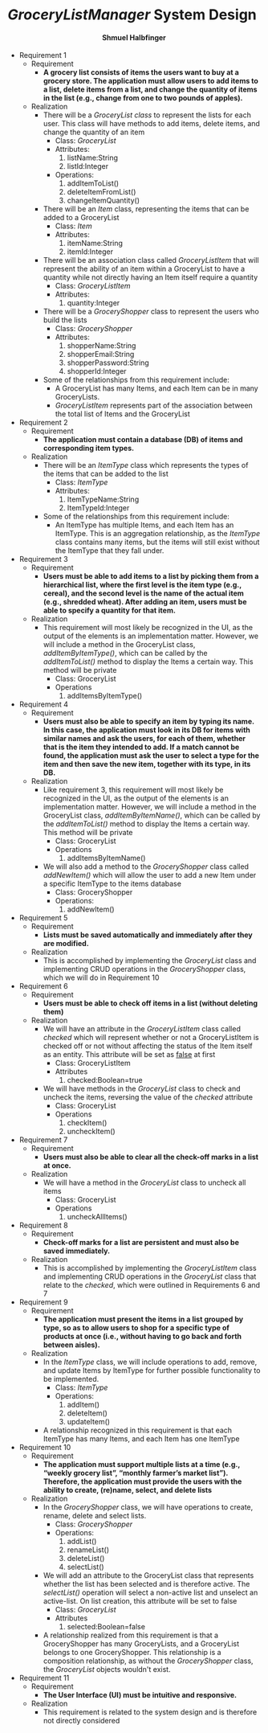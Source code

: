 

<h1>
    <i>GroceryListManager</i> System Design
</h1>

<center><h4>Shmuel Halbfinger</h4></center>

<ul>
    <li>Requirement 1
        <ul>
            <li>Requirement
                <ul>
                    <li><strong>A grocery list consists of items the users want to buy at a grocery store. The application
must allow users to add items to a list, delete items from a list, and change the quantity
                        of items in the list (e.g., change from one to two pounds of apples).</strong></li>
                </ul>
            </li>
            <li>Realization
                <ul>
                    <li>There will be a <i>GroceryList class</i> to represent the lists for each user. This class will have methods to add items, delete items, and change the quantity of an item
                        <ul>
                            <li>Class: <i>GroceryList</i></li>
                            <li>Attributes:
                                <ol>
                                    <li>listName:String</li>
                                    <li>listId:Integer</li>
                                </ol>
                            </li>
                            <li>Operations:
                                <ol>
                                    <li>addItemToList()</li>
                                    <li>deleteItemFromList()</li>
                                    <li>changeItemQuantity()</li>
                                </ol>
                            </li>
                        </ul>
                    </li>
                    <li>There will be an <i>Item</i> class, representing the items that can be added to a GroceryList
                        <ul>
                            <li>Class: <i>Item</i></li>
                            <li>Attributes:
                                <ol>
                                    <li>itemName:String</li>
                                    <li>itemId:Integer</li>
                                </ol>
                            </li>
                        </ul>
                    </li>
                    <li>There will be an association class called <i>GroceryListItem</i> that will represent the ability of an item within a GroceryList to have a quantity while not directly having an Item itself require a quantity
                        <ul>
                            <li>Class: <i>GroceryListItem</i></li>
                            <li>Attributes:
                                <ol>
                                    <li>quantity:Integer</li>
                                </ol>
                            </li>
                        </ul>
                    </li>
                    <li>There will be a <i>GroceryShopper</i> class to represent the users who build the lists
                        <ul>
                            <li>Class: <i>GroceryShopper</i></li>
                            <li>Attributes:
                                <ol>
                                    <li>shopperName:String</li>
                                    <li>shopperEmail:String</li>
                                    <li>shopperPassword:String</li>
                                    <li>shopperId:Integer</li>
                                </ol>
                            </li>
                        </ul>
                    </li>
                    <li>Some of the relationships from this requirement include:
                        <ul>
                            <li>A GroceryList has many Items, and each Item can be in many GroceryLists.</li>
                            <li><i>GroceryListItem</i> represents part of the association between the total list of Items and the GroceryList</li>
                        </ul>
                    </li>
                </ul>
            </li>
        </ul>
    </li>
    <li>Requirement 2
        <ul>
            <li>Requirement
                <ul>
                    <li><strong>The application must contain a database (DB) of items and corresponding item types.</strong></li>
                </ul>
            </li>
            <li>Realization
                <ul>
                    <li>There will be an <i>ItemType</i> class which represents the types of the items that can be added to the list
                        <ul>
                            <li>Class: <i>ItemType</i></li>
                            <li>Attributes:
                                <ol>
                                    <li>ItemTypeName:String</li>
                                    <li>ItemTypeId:Integer</li>
                                </ol>
                            </li>
                        </ul>
                    </li>
                    <li>Some of the relationships from this requirement include:
                        <ul>
                            <li>An ItemType has multiple Items, and each Item has an ItemType. This is an aggregation relationship, as the <i>ItemType</i> class contains many items, but the items will still exist without the ItemType that they fall under.</li>
                        </ul>
                    </li>
                </ul>
            </li>
        </ul>
    </li>
    <li>Requirement 3
        <ul>
            <li>Requirement
                <ul>
                    <li><strong>Users must be able to add items to a list by picking them from a hierarchical list, where
the first level is the item type (e.g., cereal), and the second level is the name of the
actual item (e.g., shredded wheat). After adding an item, users must be able to specify a
quantity for that item.</strong></li>
                </ul>
            </li>
            <li>Realization
                <ul>
                    <li>This requirement will most likely be recognized in the UI, as the output of the elements is an implementation matter. However, we will include a method in the GroceryList class, <i>addItemByItemType()</i>, which can be called by the <i>addItemToList()</i> method to display the Items a certain way. This method will be private
                        <ul>
                            <li>Class: GroceryList</li>
                            <li>Operations
                                <ol>
                                    <li>addItemsByItemType()</li>
                                </ol>
                            </li>
                        </ul>
                    </li>
                </ul>
            </li>
        </ul>
    </li>
    <li>Requirement 4
        <ul>
            <li>Requirement
                <ul>
                    <li><strong>Users must also be able to specify an item by typing its name. In this case, the
application must look in its DB for items with similar names and ask the users, for each
of them, whether that is the item they intended to add. If a match cannot be found, the
application must ask the user to select a type for the item and then save the new item,
together with its type, in its DB.
</strong></li>
                </ul>
            </li>
            <li>Realization
                <ul>
                    <li>Like requirement 3, this requirement will most likely be recognized in the UI, as the output of the elements is an implementation matter. However, we will include a method in the GroceryList class, <i>addItemByItemName()</i>, which can be called by the <i>addItemToList()</i> method to display the Items a certain way. This method will be private
                        <ul>
                            <li>Class: GroceryList</li>
                            <li>Operations
                                <ol>
                                    <li>addItemsByItemName()</li>
                                </ol>
                            </li>
                        </ul>
                    </li>
                    <li>We will also add a method to the <i>GroceryShopper</i> class called <i>addNewItem()</i> which will allow the user to add a new Item under a specific ItemType to the items database
                        <ul>
                            <li>Class: GroceryShopper</li>
                            <li>Operations:
                                <ol>
                                    <li>addNewItem()</li>
                                </ol>
                            </li>
                        </ul>
                    </li>
                </ul>
            </li>
        </ul>
    </li>
    <li>Requirement 5
        <ul>
            <li>Requirement
                <ul>
                    <li><strong>Lists must be saved automatically and immediately after they are modified.</strong></li>
                </ul>
            </li>
            <li>Realization
                <ul>
                    <li>This is accomplished by implementing the <i>GroceryList</i> class and implementing CRUD operations in the <i>GroceryShopper</i> class, which we will do in Requirement 10</li>
                </ul>
            </li>
        </ul>
    </li>
    <li>Requirement 6
        <ul>
            <li>Requirement
                <ul>
                    <li><strong>Users must be able to check off items in a list (without deleting them)</strong></li>
                </ul>
            </li>
            <li>Realization
                <ul>
                    <li>We will have an attribute in the <i>GroceryListItem</i> class called <i>checked</i> which will represent whether or not a GroceryListItem is checked off or not without affecting the status of the Item itself as an entity. This attribute will be set as <u>false</u> at first
                        <ul>
                            <li>Class: GroceryListItem</li>
                            <li>Attributes
                                <ol>
                                    <li>checked:Boolean=true</li>
                                </ol>
                            </li>
                        </ul>
                    </li>
                    <li>We will have methods in the <i>GroceryList</i> class to check and uncheck the items, reversing the value of the <i>checked</i> attribute
                        <ul>
                            <li>Class: GroceryList</li>
                            <li>Operations
                                <ol>
                                    <li>checkItem()</li>
                                    <li>uncheckItem()</li>
                                </ol>
                            </li>
                        </ul>
                    </li>
                </ul>
            </li>
        </ul>
    </li>
    <li>Requirement 7
        <ul>
            <li>Requirement
                <ul>
                    <li><strong>Users must also be able to clear all the check-off marks in a list at once.</strong></li>
                </ul>
            </li>
            <li>Realization
                <ul>
                    <li>We will have a method in the <i>GroceryList</i> class to uncheck all items
                        <ul>
                            <li>Class: GroceryList</li>
                            <li>Operations
                                <ol>
                                    <li>uncheckAllItems()</li>
                                </ol>
                            </li>
                        </ul>
                    </li>
                </ul>
            </li>
        </ul>
    </li>
    <li>Requirement 8
        <ul>
            <li>Requirement
                <ul>
                    <li><strong>Check-off marks for a list are persistent and must also be saved immediately.</strong></li>
                </ul>
            </li>
            <li>Realization
                <ul>
                    <li>This is accomplished by implementing the <i>GroceryListItem</i> class and implementing CRUD operations in the <i>GroceryList</i> class that relate to the <i>checked</i>, which were outlined in Requirements 6 and 7</li>
                </ul>
            </li>
        </ul>
    </li>
    <li>Requirement 9
        <ul>
            <li>Requirement
                <ul>
                    <li><strong>The application must present the items in a list grouped by type, so as to allow users to
shop for a specific type of products at once (i.e., without having to go back and forth between aisles).</strong></li>
                </ul>
            </li>
            <li>Realization
                <ul>
                    <li>In the <i>ItemType</i> class, we will include operations to add, remove, and update Items by ItemType for further possible functionality to be implemented.
                        <ul>
                            <li>Class: <i>ItemType</i></li>
                            <li>Operations:
                                <ol>
                                    <li>addItem()</li>
                                    <li>deleteItem()</li>
                                    <li>updateItem()</li>
                                </ol>
                            </li>
                        </ul>
                    </li>
                    <li>A relationship recognized in this requirement is that each ItemType has many Items, and each Item has one ItemType</li>
                </ul>
            </li>
        </ul>
    </li>
    <li>Requirement 10
        <ul>
            <li>Requirement
                <ul>
                    <li><strong>The application must support multiple lists at a time (e.g., “weekly grocery list”, “monthly
farmer’s market list”). Therefore, the application must provide the users with the ability to create, (re)name, select, and delete lists</strong></li>
                </ul>
            </li>
            <li>Realization
                <ul>
                    <li>In the <i>GroceryShopper</i> class, we will have operations to create, rename, delete and select lists.
                        <ul>
                            <li>Class: <i>GroceryShopper</i></li>
                            <li>Operations:
                                <ol>
                                    <li>addList()</li>
                                    <li>renameList()</li>
                                    <li>deleteList()</li>
                                    <li>selectList()</li>
                                </ol>
                            </li>
                        </ul>
                    </li>
                    <li>We will add an attribute to the GroceryList class that represents whether the list has been selected and is therefore active. The <i>selectList()</i> operation will select a non-active list and unselect an active-list. On list creation, this attribute will be set to false
                        <ul>
                            <li>Class: <i>GroceryList</i></li>
                            <li>Attributes
                                <ol>
                                    <li>selected:Boolean=false</li>
                                </ol>
                            </li>
                        </ul>
                    </li>
                    <li>A relationship realized from this requirement is that a GroceryShopper has many GroceryLists, and a GroceryList belongs to one GroceryShopper. This relationship is a composition relationship, as without the <i>GroceryShopper</i> class, the <i>GroceryList</i> objects wouldn't exist.</li>
                </ul>
            </li>
        </ul>
    </li>
    <li>Requirement 11
        <ul>
            <li>Requirement
                <ul>
                    <li><strong>The User Interface (UI) must be intuitive and responsive.</strong></li>
                </ul>
            </li>
            <li>Realization
                <ul>
                    <li>This requirement is related to the system design and is therefore not directly considered</li>
                </ul>
            </li>
        </ul>
    </li>
</ul>

